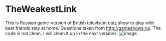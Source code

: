 # TheWeakestLink
This is Russian game-version of British television quiz show to play with best friends stay at home. Questions taken from http://gameshows.ru/.
The code is not clean, I will clean it up in the next versions.
![image](https://user-images.githubusercontent.com/65227752/113491978-5b935e80-94dd-11eb-9f9c-a9a8dbfd66f5.png)
